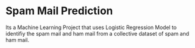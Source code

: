 # Spam Mail Prediction
Its a Machine Learning Project that uses Logistic Regression Model to identifiy the spam mail and ham mail from a collective dataset of spam and ham mail.
